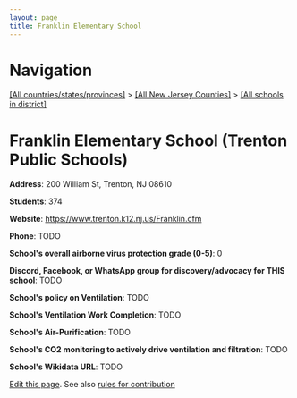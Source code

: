 ```yaml
---
layout: page
title: Franklin Elementary School
---
```

# Navigation

[[All countries/states/provinces]](../../../..) > [[All New Jersey Counties]](../../..) > [[All schools in district]](..)

# Franklin Elementary School (Trenton Public Schools)

**Address**: 200 William St, Trenton, NJ 08610

**Students**: 374

**Website**: <https://www.trenton.k12.nj.us/Franklin.cfm>

**Phone**: TODO

**School's overall airborne virus protection grade (0-5)**: 0

**Discord, Facebook, or WhatsApp group for discovery/advocacy for THIS school**: TODO

**School's policy on Ventilation**: TODO

**School's Ventilation Work Completion**: TODO

**School's Air-Purification**: TODO

**School's CO2 monitoring to actively drive ventilation and filtration**: TODO

**School's Wikidata URL**: TODO


[Edit this page](https://github.com/ventilate-schools/NJ/edit/main/./Mercer/Trenton_Public_Schools/Franklin_Elementary_School.md). See also [rules for contribution](../../../contribution-rules/)